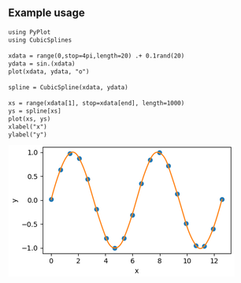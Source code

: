 ## Example usage

```
using PyPlot
using CubicSplines

xdata = range(0,stop=4pi,length=20) .+ 0.1rand(20)
ydata = sin.(xdata)
plot(xdata, ydata, "o")

spline = CubicSpline(xdata, ydata)

xs = range(xdata[1], stop=xdata[end], length=1000)
ys = spline[xs]
plot(xs, ys)
xlabel("x")
ylabel("y")
```

![Example sinusoid](img/example_sinusoid.png)